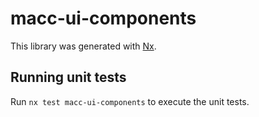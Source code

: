 # macc-ui-components

This library was generated with [Nx](https://nx.dev).

## Running unit tests

Run `nx test macc-ui-components` to execute the unit tests.
